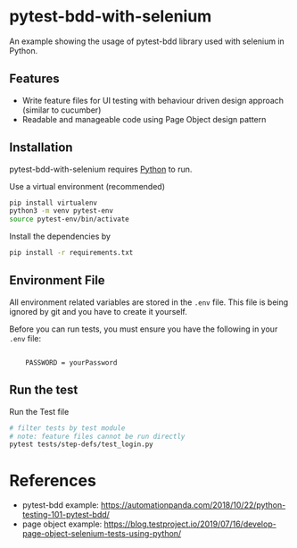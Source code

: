 # pytest-bdd-with-selenium

An example showing the usage of pytest-bdd library used with selenium in Python.

## Features

- Write feature files for UI testing with behaviour driven design approach (similar to cucumber)
- Readable and manageable code using Page Object design pattern

## Installation

pytest-bdd-with-selenium requires [Python](https://www.python.org/download) to run.

Use a virtual environment (recommended)

```sh
pip install virtualenv
python3 -m venv pytest-env
source pytest-env/bin/activate
```

Install the dependencies by

```sh
pip install -r requirements.txt
```

## Environment File
All environment related variables are stored in the `.env` file. This file is being ignored by git and you have to create it yourself.

Before you can run tests, you must ensure you have the following in your `.env` file:

```

	PASSWORD = yourPassword

```

## Run the test

Run the Test file

```sh
# filter tests by test module
# note: feature files cannot be run directly
pytest tests/step-defs/test_login.py
```
# References

- pytest-bdd example: https://automationpanda.com/2018/10/22/python-testing-101-pytest-bdd/
- page object example: https://blog.testproject.io/2019/07/16/develop-page-object-selenium-tests-using-python/
